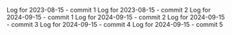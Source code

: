 Log for 2023-08-15 - commit 1
Log for 2023-08-15 - commit 2
Log for 2024-09-15 - commit 1
Log for 2024-09-15 - commit 2
Log for 2024-09-15 - commit 3
Log for 2024-09-15 - commit 4
Log for 2024-09-15 - commit 5
